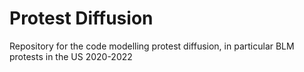 # Protest Diffusion

Repository for the code modelling protest diffusion, in particular BLM protests in the US 2020-2022
